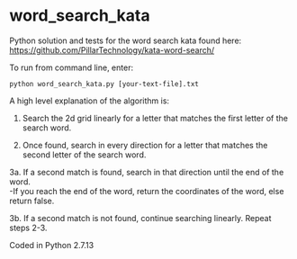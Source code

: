 # word_search_kata

Python solution and tests for the word search kata found here: https://github.com/PillarTechnology/kata-word-search/

To run from command line, enter:

`python word_search_kata.py [your-text-file].txt`

A high level explanation of the algorithm is:
  1. Search the 2d grid linearly for a letter that matches the first letter of the search word.

  2. Once found, search in every direction for a letter that matches the second letter of the search word.
  
  3a. If a second match is found, search in that direction until the end of the word.
  <br>  -If you reach the end of the word, return the coordinates of the word, else return false.
  
  3b. If a second match is not found, continue searching linearly. Repeat steps 2-3.
  
Coded in Python 2.7.13
